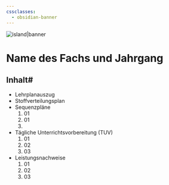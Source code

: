 ```yaml
---
cssclasses:
  - obsidian-banner
---
```

![island|banner](island.jpg)






# Name des Fachs und Jahrgang 

## Inhalt#

- Lehrplanauszug
- Stoffverteilungsplan
- Sequenzpläne
	1. 01
	2. 01
	3. 
- Tägliche Unterrichtsvorbereitung (TUV)
	1. 01
	2. 02
	3. 03
- Leistungsnachweise
	1. 01
	2. 02
	3. 03
